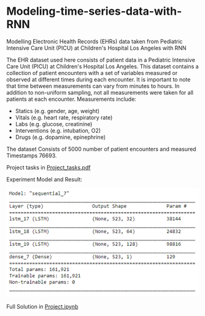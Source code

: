 # Modeling-time-series-data-with-RNN
Modelling Electronic Health Records (EHRs) data taken from Pediatric Intensive Care Unit (PICU) at Children's Hospital Los Angeles with RNN

The EHR dataset used here consists of patient data in a Pediatric Intensive Care Unit (PICU) at Children's Hospital Los Angeles. This dataset contains a collection of patient encounters with a set of variables measured or observed at different times during each encounter. It is important to note that time between measurements can vary from minutes to hours. In addition to non-uniform sampling, not all measurements were taken for all patients at each encounter. Measurements include:
* Statics (e.g. gender, age, weight)
* Vitals (e.g. heart rate, respiratory rate)
* Labs (e.g. glucose, creatinine)
* Interventions (e.g. intubation, O2)
* Drugs (e.g. dopamine, epinephrine)

The dataset Consists of 5000 number of patient encounters and measured Timestamps 76693.

Project tasks in [Project_tasks.pdf](Project_tasks.pdf)

Experiment Model and Result:

![alt text](Experiment_model.png)

Full Solution in [Project.ipynb](Project.ipynb)
